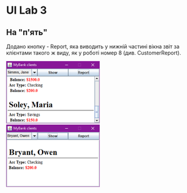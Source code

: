 
# UI Lab 3

## На "п'ять"

Додано кнопку - Report, яка виводить у нижній частині вікна звіт за клієнтами такого ж виду, як у роботі номер 8 (див. CustomerReport).

<img src="https://github.com/ppc-ntu-khpi/gui-lab1-34-aTochilov/blob/master/gui-lab1.png" width="50%"/>
<img src="https://github.com/ppc-ntu-khpi/gui-lab1-34-aTochilov/blob/master/gui-lab1(1).png" width="50%"/>
